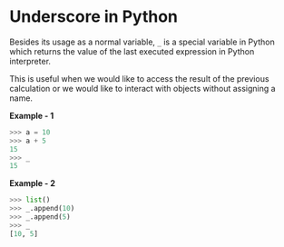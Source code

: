 # Underscore in Python

Besides its usage as a normal variable, `_` is a special variable in Python which returns the value of the last executed expression in Python interpreter.

This is useful when we would like to access the result of the previous calculation or we would like to interact with objects without assigning a name.

**Example - 1**
```python
>>> a = 10
>>> a + 5
15
>>> _
15
```

**Example - 2**
```python
>>> list()
>>> _.append(10)
>>> _.append(5)
>>> _
[10, 5]
```
